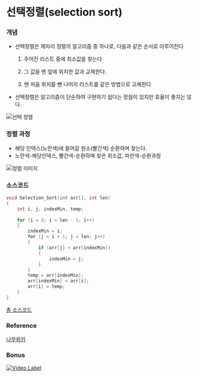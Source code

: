 # 선택정렬(selection sort)

### 개념

- 선택정렬은 제자리 정렬의 알고리즘 중 하나로,  다음과 같은 순서로 이루어진다

  1.  주어진 리스트 중에 최소값을 찾는다

  2.  그 값을 맨 앞에 위치한 값과 교체한다.

  3.  맨 처음 위치를 뺀 나머지 리스트를 같은 방법으로 교체한다
  
- 선택정렬은 알고리즘이 단순하여 구현하기 쉽다는 장점이 있지만 효율이 좋지는 않다.
  

![선택 정렬](https://upload.wikimedia.org/wikipedia/commons/b/b0/Selection_sort_animation.gif)

### 정렬 과정

- 해당 인덱스(노란색)에 들어갈 원소(빨간색) 순환하며 찾는다.
- 노란색-해당인덱스, 빨간색-순환하며 찾은 최소값, 파란색-순환과정

![정렬 이미지](https://upload.wikimedia.org/wikipedia/commons/9/94/Selection-Sort-Animation.gif)

###   소스코드

```c++
void Selection_Sort(int arr[], int len)
{
	int i, j, indexMin, temp;
	
	for (i = 0; i < len - 1; i++)
	{
		indexMin = i;
		for (j = i + 1; j < len; j++)
		{
			if (arr[j] < arr[indexMin])
			{
				indexMin = j;
			}
		}
		temp = arr[indexMin];
		arr[indexMin] = arr[i];
		arr[i] = temp;
	}
}
```

[총 소스코드](https://github.com/Kyun2da/BackJoonAlgorithm/blob/master/%EB%B0%B1%EC%A4%80%EC%95%8C%EA%B3%A0%EB%A6%AC%EC%A6%98/%EC%84%A0%ED%83%9D%20%EC%A0%95%EB%A0%AC/%EC%84%A0%ED%83%9D%20%EC%A0%95%EB%A0%AC/%EC%86%8C%EC%8A%A4.cpp)

### Reference

[나무위키](https://ko.wikipedia.org/wiki/선택_정렬)

### Bonus

[![Video Label](http://img.youtube.com/vi/Ns4TPTC8whw/0.jpg)](https://youtu.be/Ns4TPTC8whw?t=0s)


